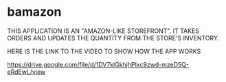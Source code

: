 # bamazon

THIS APPLICATION IS AN "AMAZON-LIKE STOREFRONT". IT TAKES ORDERS AND UPDATES THE QUANTITY FROM THE STORE'S INVENTORY.

HERE IS THE LINK TO THE VIDEO TO SHOW HOW THE APP WORKS

https://drive.google.com/file/d/1DV7klGkhjhPIxc9zwd-mzeD5Q-eRdEwL/view
